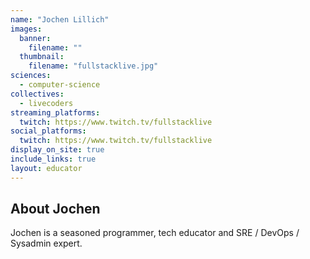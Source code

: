 ```yaml
---
name: "Jochen Lillich"
images:
  banner:
    filename: ""
  thumbnail:
    filename: "fullstacklive.jpg"
sciences:
  - computer-science
collectives:
  - livecoders
streaming_platforms:
  twitch: https://www.twitch.tv/fullstacklive
social_platforms:
  twitch: https://www.twitch.tv/fullstacklive
display_on_site: true
include_links: true
layout: educator
---
```

## About Jochen

Jochen is a seasoned programmer, tech educator and SRE / DevOps / Sysadmin expert.
